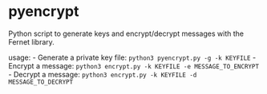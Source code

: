 # pyencrypt
Python script to generate keys and encrypt/decrypt messages with the Fernet library.

usage:
	- Generate a private key file:
		`python3 pyencrypt.py -g -k KEYFILE`
	- Encrypt a message:
		`python3 encrypt.py -k KEYFILE -e MESSAGE_TO_ENCRYPT`
	- Decrypt a message:
		`python3 encrypt.py -k KEYFILE -d MESSAGE_TO_DECRYPT`

